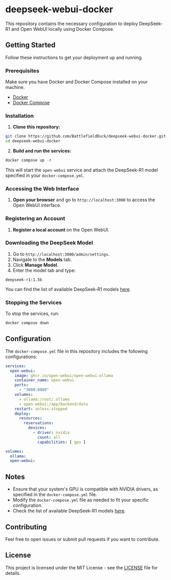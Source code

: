# deepseek-webui-docker

This repository contains the necessary configuration to deploy DeepSeek-R1 and Open WebUI locally using Docker Compose.

## Getting Started

Follow these instructions to get your deployment up and running.

### Prerequisites

Make sure you have Docker and Docker Compose installed on your machine.

- [Docker](https://docs.docker.com/get-docker/)
- [Docker Compose](https://docs.docker.com/compose/install/)

### Installation

1. **Clone this repository:**

```bash
git clone https://github.com/BattlefieldDuck/deepseek-webui-docker.git
cd deepseek-webui-docker
```

2. **Build and run the services:**

```bash
docker compose up -d
```

This will start the `open-webui` service and attach the DeepSeek-R1 model specified in your `docker-compose.yml`.

### Accessing the Web Interface

1. **Open your browser** and go to `http://localhost:3000` to access the Open WebUI interface.

### Registering an Account

1. **Register a local account** on the Open WebUI.

### Downloading the DeepSeek Model

1. Go to `http://localhost:3000/admin/settings`.
2. Navigate to the **Models** tab.
3. Click **Manage Model**.
4. Enter the model tab and type:

```shell
deepseek-r1:1.5b
```

You can find the list of available DeepSeek-R1 models [here](https://ollama.com/library/deepseek-r1).

### Stopping the Services

To stop the services, run:

```bash
docker compose down
```

## Configuration

The `docker-compose.yml` file in this repository includes the following configurations:

```yaml
services:
  open-webui:
    image: ghcr.io/open-webui/open-webui:ollama
    container_name: open-webui
    ports:
      - "3000:8080"
    volumes:
      - ollama:/root/.ollama
      - open-webui:/app/backend/data
    restart: unless-stopped
    deploy:
      resources:
        reservations:
          devices:
            - driver: nvidia
              count: all
              capabilities: [ gpu ]

volumes:
  ollama:
  open-webui:
```

## Notes

- Ensure that your system's GPU is compatible with NVIDIA drivers, as specified in the `docker-compose.yml` file.
- Modify the `docker-compose.yml` file as needed to fit your specific configuration.
- Check the list of available DeepSeek-R1 models [here](https://ollama.com/library/deepseek-r1).

## Contributing

Feel free to open issues or submit pull requests if you want to contribute.

## License

This project is licensed under the MIT License - see the [LICENSE](LICENSE) file for details.
